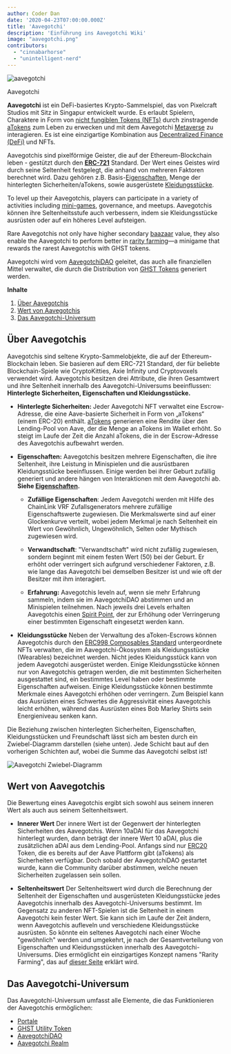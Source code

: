```yaml
---
author: Coder Dan
date: '2020-04-23T07:00:00.000Z'
title: 'Aavegotchi'
description: 'Einführung ins Aavegotchi Wiki'
image: "aavegotchi.png"
contributors:
  - "cinnabarhorse"
  - "unintelligent-nerd"
---
```


<div class="headerImageContainer">
<img class="headerImage" src="/aavegotchi.png" alt="aavegotchi" />
<p class="headerImageText">Aavegotchi</p>
</div>

**Aavegotchi** ist ein DeFi-basiertes Krypto-Sammelspiel, das von Pixelcraft Studios mit Sitz in Singapur entwickelt wurde. Es erlaubt Spielern, Charaktere in Form von [nicht fungiblen Tokens (NFTs)](/glossary#non-fungible-token) durch zinstragende [aTokens](/atokens) zum Leben zu erwecken und mit dem Aavegotchi [Metaverse](/metaverse) zu interagieren. Es ist eine einzigartige Kombination aus [Decentralized Finance (DeFi)](/glossary#defi-101) und NFTs.

Aavegotchis sind pixelförmige Geister, die auf der Ethereum-Blockchain leben - gestützt durch den [**ERC-721**](/glossary#erc-721) Standard. Der Wert eines Geistes wird durch seine Seltenheit festgelegt, die anhand von mehreren Faktoren berechnet wird. Dazu gehören z.B. Basis-[Eigenschaften](/traits), Menge der hinterlegten Sicherheiten/aTokens, sowie ausgerüstete [Kleidungsstücke](/wearables).

To level up their Aavegotchis, players can participate in a variety of activities including [mini-games](/minigames), governance, and meetups. Aavegotchis können ihre Seltenheitsstufe auch verbessern, indem sie Kleidungsstücke ausrüsten oder auf ein höheres Level aufsteigen.

Rare Aavegotchis not only have higher secondary [baazaar](/baazaar) value, they also enable the Aavegotchi to perform better in [rarity farming](/rarity-farming)—a minigame that rewards the rarest Aavegotchis with GHST tokens.

Aavegotchi wird vom [AavegotchiDAO](/dao) geleitet, das auch alle finanziellen Mittel verwaltet, die durch die Distribution von [GHST Tokens](/ghst) generiert werden.

<div class="contentsBox">

**Inhalte**

<ol>
<li><a href=#about-aavegotchis>Über Aavegotchis</a></li>
<li><a href=#aavegotchi-value>Wert von Aavegotchis</a></li>
<li><a href=#the-aavegotchi-universe>Das Aavegotchi-Universum</a></li>
</ol>

</div>

## Über Aavegotchis
Aavegotchis sind seltene Krypto-Sammelobjekte, die auf der Ethereum-Blockchain leben. Sie basieren auf dem ERC-721 Standard, der für beliebte Blockchain-Spiele wie CryptoKitties, Axie Infinity und Cryptovoxels verwendet wird. Aavegotchis besitzen drei Attribute, die ihren Gesamtwert und ihre Seltenheit innerhalb des Aavegotchi-Universums beeinflussen: **Hinterlegte Sicherheiten, Eigenschaften und Kleidungsstücke.**

*  **Hinterlegte Sicherheiten:** Jeder Aavegotchi NFT verwaltet eine Escrow-Adresse, die eine Aave-basierte Sicherheit in Form von „aTokens“ (einem ERC-20) enthält. [aTokens](/atokens) generieren eine Rendite über den Lending-Pool von Aave, der die Menge an aTokens im Wallet erhöht. So steigt im Laufe der Zeit die Anzahl aTokens, die in der Escrow-Adresse des Aavegotchis aufbewahrt werden.


*  **Eigenschaften:** Aavegotchis besitzen mehrere Eigenschaften, die ihre Seltenheit, ihre Leistung in Minispielen und die ausrüstbaren Kleidungsstücke beeinflussen. Einige werden bei ihrer Geburt zufällig generiert und andere hängen von Interaktionen mit dem Aavegotchi ab. **Siehe [Eigenschaften](/traits).**

    * **Zufällige Eigenschaften**: Jedem Aavegotchi werden mit Hilfe des ChainLink VRF Zufallsgenerators mehrere zufällige Eigenschaftswerte zugewiesen. Die Merkmalswerte sind auf einer Glockenkurve verteilt, wobei jedem Merkmal je nach Seltenheit ein Wert von Gewöhnlich, Ungewöhnlich, Selten oder Mythisch zugewiesen wird.

    *  **Verwandtschaft**: "Verwandtschaft" wird nicht zufällig zugewiesen, sondern beginnt mit einem festen Wert (50) bei der Geburt. Er erhöht oder verringert sich aufgrund verschiedener Faktoren, z.B. wie lange das Aavegotchi bei demselben Besitzer ist und wie oft der Besitzer mit ihm interagiert.

    *  **Erfahrung:** Aavegotchis leveln auf, wenn sie mehr Erfahrung sammeln, indem sie im AavegotchiDAO abstimmen und an Minispielen teilnehmen. Nach jeweils drei Levels erhalten Aavegotchis einen [Spirit Point](/glossary#spirit-point), der zur Erhöhung oder Verringerung einer bestimmten Eigenschaft eingesetzt werden kann.

* **Kleidungsstücke** Neben der Verwaltung des aToken-Escrows können Aavegotchis durch den [ERC998 Composables Standard](/glossary#erc-998) untergeordnete NFTs verwalten, die im Aavegotchi-Ökosystem als Kleidungsstücke (Wearables) bezeichnet werden. Nicht jedes Kleidungsstück kann von jedem Aavegotchi ausgerüstet werden. Einige Kleidungsstücke können nur von Aavegotchis getragen werden, die mit bestimmten Sicherheiten ausgestattet sind, ein bestimmtes Level haben oder bestimmte Eigenschaften aufweisen. Einige Kleidungsstücke können bestimmte Merkmale eines Aavegotchi erhöhen oder verringern. Zum Beispiel kann das Ausrüsten eines Schwertes die Aggressivität eines Aavegotchis leicht erhöhen, während das Ausrüsten eines Bob Marley Shirts sein Energieniveau senken kann.

Die Beziehung zwischen hinterlegten Sicherheiten, Eigenschaften, Kleidungsstücken und Freundschaft lässt sich am besten durch ein Zwiebel-Diagramm darstellen (siehe unten). Jede Schicht baut auf den vorherigen Schichten auf, wobei die Summe das Aavegotchi selbst ist!

<img class = "bodyImage" src = "/introduction/aavegotchi-onion-diagram.png" alt = "Aavegotchi Zwiebel-Diagramm" />

## Wert von Aavegotchis
Die Bewertung eines Aavegotchis ergibt sich sowohl aus seinem inneren Wert als auch aus seinem Seltenheitswert.

* **Innerer Wert** Der innere Wert ist der Gegenwert der hinterlegten Sicherheiten des Aavegotchis. Wenn 10aDAI für das Aavegotchi hinterlegt wurden, dann beträgt der innere Wert 10 aDAI, plus die zusätzlichen aDAI aus dem Lending-Pool. Anfangs sind nur [ERC20](/glossary#erc-20) Token, die es bereits auf der Aave Plattform gibt (aTokens) als Sicherheiten verfügbar. Doch sobald der AavegotchiDAO gestartet wurde, kann die Community darüber abstimmen, welche neuen Sicherheiten zugelassen sein sollen.

* **Seltenheitswert** Der Seltenheitswert wird durch die Berechnung der Seltenheit der Eigenschaften und ausgerüsteten Kleidungsstücke jedes Aavegotchis innerhalb des Aavegotchi-Universums bestimmt. Im Gegensatz zu anderen NFT-Spielen ist die Seltenheit in einem Aavegotchi kein fester Wert. Sie kann sich im Laufe der Zeit ändern, wenn Aavegotchis aufleveln und verschiedene Kleidungsstücke ausrüsten. So könnte ein seltenes Aavegotchi nach einer Woche "gewöhnlich" werden und umgekehrt, je nach der Gesamtverteilung von Eigenschaften und Kleidungsstücken innerhalb des Aavegotchi-Universums. Dies ermöglicht ein einzigartiges Konzept namens "Rarity Farming", das auf [dieser Seite](/rarity-farming) erklärt wird.

## Das Aavegotchi-Universum
Das Aavegotchi-Universum umfasst alle Elemente, die das Funktionieren der Aavegotchis ermöglichen:
* [Portale](/portals)
* [GHST Utility Token](/ghst)
* [AavegotchiDAO](/dao)
* [Aavegotchi Realm](/metaverse)